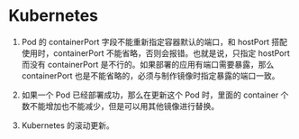 # Kubernetes

1. Pod 的 containerPort 字段不能重新指定容器默认的端口，和 hostPort 搭配使用时，containerPort 不能省略，否则会报错。也就是说，只指定 hostPort 而没有 containerPort 是不行的。如果部署的应用有端口需要暴露，那么 containerPort 也是不能省略的，必须与制作镜像时指定暴露的端口一致。

2. 如果一个 Pod 已经部署成功，那么在更新这个 Pod 时，里面的 container 个数不能增加也不能减少，但是可以用其他镜像进行替换。

3. Kubernetes 的滚动更新。